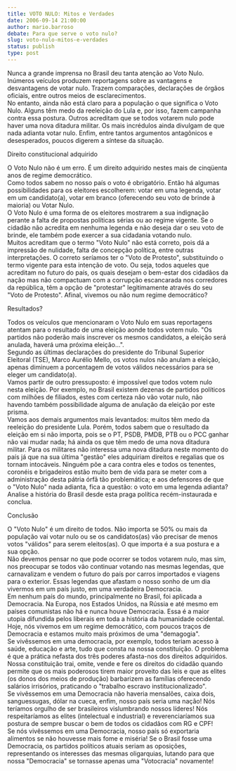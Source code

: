 ```yaml
---
title: VOTO NULO: Mitos e Verdades
date: 2006-09-14 21:00:00
author: mario.barroso
debate: Para que serve o voto nulo?
slug: voto-nulo-mitos-e-verdades
status: publish 
type: post
---
```


Nunca a grande imprensa no Brasil deu tanta atenção ao Voto Nulo. Inúmeros veículos produzem reportagens sobre as vantagens e desvantagens de votar nulo. Trazem comparações, declarações de órgãos oficiais, entre outros meios de esclarecimentos.  
No entanto, ainda não está claro para a população o que significa o Voto Nulo. Alguns têm medo da reeleição do Lula e, por isso, fazem campanha contra essa postura. Outros acreditam que se todos votarem nulo pode haver uma nova ditadura militar. Os mais incrédulos ainda divulgam de que nada adianta votar nulo. Enfim, entre tantos argumentos antagônicos e desesperados, poucos digerem a síntese da situação.


Direito constitucional adquirido


O Voto Nulo não é um erro. É um direito adquirido nestes mais de cinqüenta anos de regime democrático.  
Como todos sabem no nosso país o voto é obrigatório. Então há algumas possibilidades para os eleitores escolherem: votar em uma legenda, votar em um candidato(a), votar em branco (oferecendo seu voto de brinde à maioria) ou Votar Nulo.  
O Voto Nulo é uma forma de os eleitores mostrarem a sua indignação perante a falta de propostas políticas sérias ou ao regime vigente. Se o cidadão não acredita em nenhuma legenda e não deseja dar o seu voto de brinde, ele também pode exercer a sua cidadania votando nulo.  
Muitos acreditam que o termo "Voto Nulo" não está correto, pois dá a impressão de nulidade, falta de concepção política, entre outras interpretações. O correto seríamos ter o "Voto de Protesto", substituindo o termo vigente para esta intenção de voto. Ou seja, todos aqueles que acreditam no futuro do país, os quais desejam o bem-estar dos cidadãos da nação mas não compactuam com a corrupção escancarada nos corredores da república, têm a opção de "protestar" legitimamente através do seu "Voto de Protesto". Afinal, vivemos ou não num regime democrático?


Resultados?


Todos os veículos que mencionaram o Voto Nulo em suas reportagens atentam para o resultado de uma eleição aonde todos votem nulo. "Os partidos não poderão mais inscrever os mesmos candidatos, a eleição será anulada, haverá uma próxima eleição...".  
Segundo as últimas declarações do presidente do Tribunal Superior Eleitoral (TSE), Marco Aurélio Mello, os votos nulos não anulam a eleição, apenas diminuem a porcentagem de votos válidos necessários para se eleger um candidato(a).  
Vamos partir de outro pressuposto: é impossível que todos votem nulo nesta eleição. Por exemplo, no Brasil existem dezenas de partidos políticos com milhões de filiados, estes com certeza não vão votar nulo, não havendo também possibilidade alguma de anulação da eleição por este prisma.   
Vamos aos demais argumentos mais levantados: muitos têm medo da reeleição do presidente Lula. Porém, todos sabem que o resultado da eleição em si não importa, pois se o PT, PSDB, PMDB, PTB ou o PCC ganhar não vai mudar nada; há ainda os que têm medo de uma nova ditadura militar. Para os militares não interessa uma nova ditadura neste momento do país já que na sua última "gestão" eles adquiriam direitos e regalias que os tornam intocáveis. Ninguém põe a cara contra eles e todos os tenentes, coronéis e brigadeiros estão muito bem de vida para se meter com a administração desta pátria órfã tão problemática; e aos defensores de que o "Voto Nulo" nada adianta, fica a questão: o voto em uma legenda adianta? Analise a história do Brasil desde esta praga política recém-instaurada e conclua.


Conclusão


O "Voto Nulo" é um direito de todos. Não importa se 50% ou mais da população vai votar nulo ou se os candidatos(as) vão precisar de menos votos "válidos" para serem eleitos(as). O que importa é a sua postura e a sua opção.   
Não devemos pensar no que pode ocorrer se todos votarem nulo, mas sim, nos preocupar se todos vão continuar votando nas mesmas legendas, que carnavalizam e vendem o futuro do país por carros importados e viagens para o exterior. Essas legendas que afastam o nosso sonho de um dia vivermos em um país justo, em uma verdadeira Democracia.  
Em nenhum país do mundo, principalmente no Brasil, foi aplicada a Democracia. Na Europa, nos Estados Unidos, na Rússia e até mesmo em países comunistas não há e nunca houve Democracia. Essa é a maior utopia difundida pelos liberais em toda a história da humanidade ocidental. Hoje, nós vivemos em um regime democrático, com poucos traços de Democracia e estamos muito mais próximos de uma "demagogia".   
Se vivêssemos em uma democracia, por exemplo, todos teriam acesso à saúde, educação e arte, tudo que consta na nossa constituição. O problema é que a prática nefasta dos três poderes afasta-nos dos direitos adquiridos. Nossa constituição trai, omite, vende e fere os direitos do cidadão quando permite que os mais poderosos tirem maior proveito das leis e que as elites (os donos dos meios de produção) barbarizem as famílias oferecendo salários irrisórios, praticando o "trabalho escravo institucionalizado".  
Se vivêssemos em uma Democracia não haveria mensalões, caixa dois, sanguessugas, dólar na cueca, enfim, nosso país seria uma nação! Nós teríamos orgulho de ser brasileiros vislumbrando nossos líderes! Nós respeitaríamos as elites (intelectual e industrial) e reverenciaríamos sua postura de sempre buscar o bem de todos os cidadãos com RG e CPF!  
Se nós vivêssemos em uma Democracia, nosso país só exportaria alimentos se não houvesse mais fome e miséria! Se o Brasil fosse uma Democracia, os partidos políticos atuais seriam as oposições, representando os interesses das mesmas oligarquias, lutando para que nossa "Democracia" se tornasse apenas uma "Votocracia" novamente!


